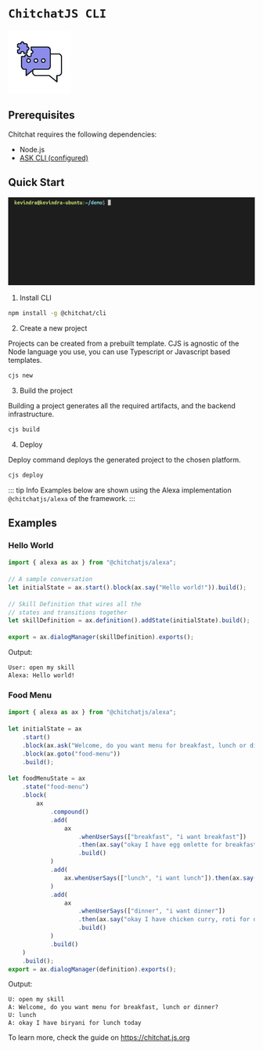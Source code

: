 # `ChitchatJS CLI`

![](./images/logo/logo-128x128.png)

## Prerequisites

Chitchat requires the following dependencies:

-   Node.js
-   [ASK CLI (configured)](https://www.npmjs.com/package/ask-cli)

## Quick Start

![An image](./images/gifs/create-project.gif)

1. Install CLI

```sh
npm install -g @chitchat/cli
```

2.  Create a new project

Projects can be created from a prebuilt template. CJS is agnostic of the Node language you use, you can use Typescript or Javascript based templates.

```sh
cjs new
```

3. Build the project

Building a project generates all the required artifacts, and the backend infrastructure.

```sh
cjs build
```

4. Deploy

Deploy command deploys the generated project to the chosen platform.

```sh
cjs deploy
```

::: tip Info
Examples below are shown using the Alexa implementation `@chitchatjs/alexa` of the framework.
:::

## Examples

### Hello World

```ts
import { alexa as ax } from "@chitchatjs/alexa";

// A sample conversation
let initialState = ax.start().block(ax.say("Hello world!")).build();

// Skill Definition that wires all the
// states and transitions together
let skillDefinition = ax.definition().addState(initialState).build();

export = ax.dialogManager(skillDefinition).exports();
```

Output:

```
User: open my skill
Alexa: Hello world!
```

### Food Menu

```ts
import { alexa as ax } from "@chitchatjs/alexa";

let initialState = ax
    .start()
    .block(ax.ask("Welcome, do you want menu for breakfast, lunch or dinner?").build())
    .block(ax.goto("food-menu"))
    .build();

let foodMenuState = ax
    .state("food-menu")
    .block(
        ax
            .compound()
            .add(
                ax
                    .whenUserSays(["breakfast", "i want breakfast"])
                    .then(ax.say("okay I have egg omlette for breakfast today."))
                    .build()
            )
            .add(
                ax.whenUserSays(["lunch", "i want lunch"]).then(ax.say("okay I have biryani for lunch today.")).build()
            )
            .add(
                ax
                    .whenUserSays(["dinner", "i want dinner"])
                    .then(ax.say("okay I have chicken curry, roti for dinner today."))
                    .build()
            )
            .build()
    )
    .build();
export = ax.dialogManager(definition).exports();
```

Output:

```
U: open my skill
A: Welcome, do you want menu for breakfast, lunch or dinner?
U: lunch
A: okay I have biryani for lunch today
```

To learn more, check the guide on https://chitchat.js.org
